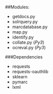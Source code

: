 

##Modules:
* getdocs.py
* solrquery.py
* marcdatabase.py
* map.py
* identify.py
* collate.py (*Py3*)
* ocreval.py (*Py3*)


###Dependencies
* requests
* requests-oauthlib
* sklearn
* pymarc
* lxml